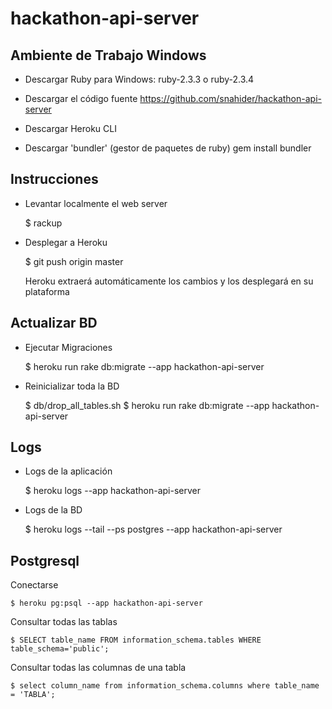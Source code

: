 # hackathon-api-server

Ambiente de Trabajo Windows
---------------------------

- Descargar Ruby para Windows: ruby-2.3.3 o ruby-2.3.4

- Descargar el código fuente
https://github.com/snahider/hackathon-api-server

- Descargar Heroku CLI

- Descargar 'bundler' (gestor de paquetes de ruby)
	gem install bundler

Instrucciones
-----------------
- Levantar localmente el web server

	$ rackup

- Desplegar a Heroku

	$ git push origin master

	Heroku extraerá automáticamente los cambios y los desplegará en su plataforma

Actualizar BD
----------------

- Ejecutar Migraciones

	$ heroku run rake db:migrate --app hackathon-api-server

- Reinicializar toda la BD

	$ db/drop_all_tables.sh
	$ heroku run rake db:migrate --app hackathon-api-server

Logs
-----------------
- Logs de la aplicación

	$ heroku logs --app hackathon-api-server

- Logs de la BD

	$ heroku logs --tail --ps postgres --app hackathon-api-server

Postgresql
------------------
Conectarse

	$ heroku pg:psql --app hackathon-api-server

Consultar todas las tablas

	$ SELECT table_name FROM information_schema.tables WHERE table_schema='public';

Consultar todas las columnas de una tabla

	$ select column_name from information_schema.columns where table_name = 'TABLA';
